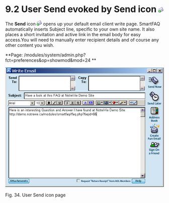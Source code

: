 # 9.2 User Send evoked by Send icon ![image001.png](../../assets/friend.gif)

The **Send** icon ![image001.png](../../assets/friend.gif) opens up your default email client write page. SmartFAQ automatically inserts Subject line, specific to your own site name. It also places a short invitation and active link in the email body for easy access.You will need to manually enter recipient details and of course any other content you wish.

**Page: /modules/system/admin.php?fct=preferences&op=showmod&mod=24 **

![image001.png](../../assets/user-mail.png)  

Fig. 34. User Send icon page


